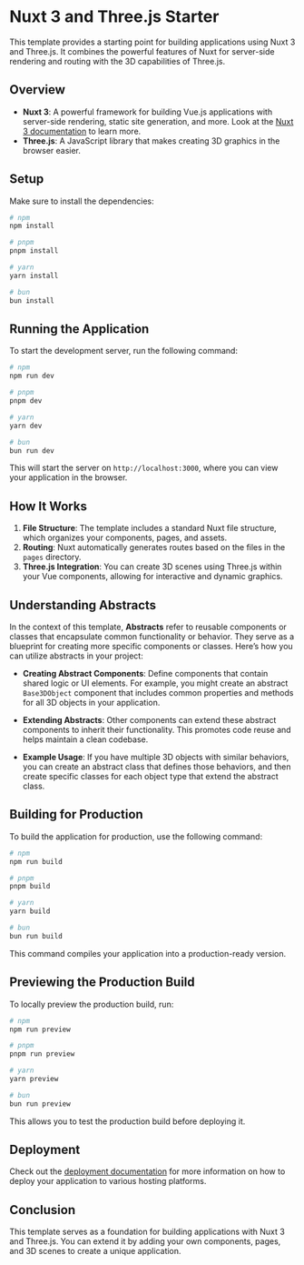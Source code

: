 # Nuxt 3 and Three.js Starter

This template provides a starting point for building applications using Nuxt 3 and Three.js. It combines the powerful features of Nuxt for server-side rendering and routing with the 3D capabilities of Three.js.

## Overview

- **Nuxt 3**: A powerful framework for building Vue.js applications with server-side rendering, static site generation, and more. Look at the [Nuxt 3 documentation](https://nuxt.com/docs/getting-started/introduction) to learn more.
- **Three.js**: A JavaScript library that makes creating 3D graphics in the browser easier.

## Setup

Make sure to install the dependencies:

```bash
# npm
npm install

# pnpm
pnpm install

# yarn
yarn install

# bun
bun install
```

## Running the Application

To start the development server, run the following command:

```bash
# npm
npm run dev

# pnpm
pnpm dev

# yarn
yarn dev

# bun
bun run dev
```

This will start the server on `http://localhost:3000`, where you can view your application in the browser.

## How It Works

1. **File Structure**: The template includes a standard Nuxt file structure, which organizes your components, pages, and assets.
2. **Routing**: Nuxt automatically generates routes based on the files in the `pages` directory.
3. **Three.js Integration**: You can create 3D scenes using Three.js within your Vue components, allowing for interactive and dynamic graphics.

## Understanding Abstracts

In the context of this template, **Abstracts** refer to reusable components or classes that encapsulate common functionality or behavior. They serve as a blueprint for creating more specific components or classes. Here’s how you can utilize abstracts in your project:

- **Creating Abstract Components**: Define components that contain shared logic or UI elements. For example, you might create an abstract `Base3DObject` component that includes common properties and methods for all 3D objects in your application.
- **Extending Abstracts**: Other components can extend these abstract components to inherit their functionality. This promotes code reuse and helps maintain a clean codebase.

- **Example Usage**: If you have multiple 3D objects with similar behaviors, you can create an abstract class that defines those behaviors, and then create specific classes for each object type that extend the abstract class.

## Building for Production

To build the application for production, use the following command:

```bash
# npm
npm run build

# pnpm
pnpm build

# yarn
yarn build

# bun
bun run build
```

This command compiles your application into a production-ready version.

## Previewing the Production Build

To locally preview the production build, run:

```bash
# npm
npm run preview

# pnpm
pnpm run preview

# yarn
yarn preview

# bun
bun run preview
```

This allows you to test the production build before deploying it.

## Deployment

Check out the [deployment documentation](https://nuxt.com/docs/getting-started/deployment) for more information on how to deploy your application to various hosting platforms.

## Conclusion

This template serves as a foundation for building applications with Nuxt 3 and Three.js. You can extend it by adding your own components, pages, and 3D scenes to create a unique application.
